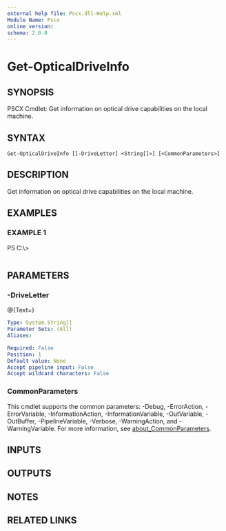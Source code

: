 ```yaml
---
external help file: Pscx.dll-Help.xml
Module Name: Pscx
online version:
schema: 2.0.0
---
```


# Get-OpticalDriveInfo

## SYNOPSIS
PSCX Cmdlet: Get information on optical drive capabilities on the local machine.

## SYNTAX

```
Get-OpticalDriveInfo [[-DriveLetter] <String[]>] [<CommonParameters>]
```

## DESCRIPTION
Get information on optical drive capabilities on the local machine.

## EXAMPLES

### EXAMPLE 1
PS C:\\\>

```

```

## PARAMETERS

### -DriveLetter
@{Text=}

```yaml
Type: System.String[]
Parameter Sets: (All)
Aliases:

Required: False
Position: 1
Default value: None
Accept pipeline input: False
Accept wildcard characters: False
```

### CommonParameters
This cmdlet supports the common parameters: -Debug, -ErrorAction, -ErrorVariable, -InformationAction, -InformationVariable, -OutVariable, -OutBuffer, -PipelineVariable, -Verbose, -WarningAction, and -WarningVariable. For more information, see [about_CommonParameters](http://go.microsoft.com/fwlink/?LinkID=113216).

## INPUTS

## OUTPUTS

## NOTES

## RELATED LINKS
